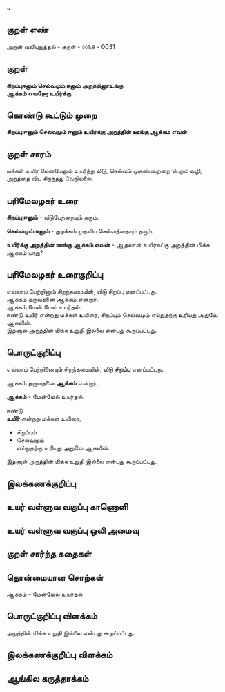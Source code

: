 உ

## குறள் எண் 

அறன் வலியுறுத்தல் - குறள் -  ௦௦௩௧ - 0031 

## குறள் 

**சிறப்புஈனும் செல்வமும் ஈனும் அறத்தினூஉங்கு  
ஆக்கம் எவனோ உயிர்க்கு.**

## கொண்டு கூட்டும் முறை

**சிறப்பு ஈனும் செல்வமும் ஈனும் உயிர்க்கு அறத்தின் ஊங்கு ஆக்கம் எவன்** 

## குறள் சாரம் 
 
மக்கள் உயிர் மேன்மேலும் உயர்ந்து வீடு, செல்வம் முதலியவற்றை பெறும் வழி,  
அறத்தை விட சிறந்தது வேறில்லை.

## பரிமேலழகர் உரை

**சிறப்பு ஈனும்** - வீடுபேற்றையும் தரும்.  

**செல்வமும் ஈனும்** - துறக்கம் முதலிய செல்வத்தையும் தரும்.  

**உயிர்க்கு அறத்தின் ஊங்கு ஆக்கம் எவன்** - ஆதலான் உயிர்கட்கு அறத்தின் மிக்க ஆக்கம் யாது?


## பரிமேலழகர் உரைகுறிப்பு   

 
எல்லாப் பேற்றினும் சிறந்தமையின், வீடு சிறப்பு எனப்பட்டது.  
ஆக்கம் தருவதனை ஆக்கம் என்றார்.  
ஆக்கம் மேன் மேல் உயர்தல்.  
ஈண்டு உயிர் என்றது மக்கள் உயிரை, சிறப்பும் செல்வமும் எய்துதற்கு உரியது அதுவே ஆகலின்.  
இதனால் அறத்தின் மிக்க உறுதி இல்லை என்பது கூறப்பட்டது.  

## பொருட்குறிப்பு 

எல்லாப் பேற்றினையும் சிறந்தமையின், 
வீடு **சிறப்பு** எனப்பட்டது.  

ஆக்கம் தருவதனை **ஆக்கம்** என்றார். 

**ஆக்கம்** - மேன்மேல் உயர்தல். 

ஈண்டு   
**உயிர்** என்றது மக்கள் உயிரை, 
* சிறப்பும்  
* செல்வமும்  
எய்துதற்கு உரியது அதுவே ஆகலின்.  

இதனால் அறத்தின் மிக்க உறுதி இல்லை என்பது கூறப்பட்டது. 


## இலக்கணக்குறிப்பு  


## உயர் வள்ளுவ வகுப்பு காணொளி


## உயர் வள்ளுவ வகுப்பு ஒலி அமைவு 

 
## குறள் சார்ந்த கதைகள் 


## தொன்மையான சொற்கள்

ஆக்கம் - மேன்மேல் உயர்தல்

## பொருட்குறிப்பு விளக்கம்

அறத்தின் மிக்க உறுதி இல்லை என்பது கூறப்பட்டது.
## இலக்கணக்குறிப்பு விளக்கம்


## ஆங்கில கருத்தாக்கம் 



